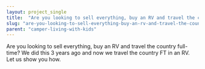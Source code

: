 ```yaml
---
layout: project_single
title:  "Are you looking to sell everything, buy an RV and travel the country full-time? We did this 3 years ago and now we travel the country FT in an RV. Let us show you how."
slug: "are-you-looking-to-sell-everything-buy-an-rv-and-travel-the-country-full-time-we"
parent: "camper-living-with-kids"
---
```

Are you looking to sell everything, buy an RV and travel the country full-time? We did this 3 years ago and now we travel the country FT in an RV. Let us show you how.